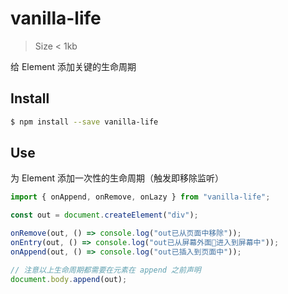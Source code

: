 # vanilla-life

> Size < 1kb

给 Element 添加关键的生命周期

## Install

```sh
$ npm install --save vanilla-life
```

## Use

为 Element 添加一次性的生命周期（触发即移除监听）

```js
import { onAppend, onRemove, onLazy } from "vanilla-life";

const out = document.createElement("div");

onRemove(out, () => console.log("out已从页面中移除"));
onEntry(out, () => console.log("out已从屏幕外面进入到屏幕中"));
onAppend(out, () => console.log("out已插入到页面中"));

// 注意以上生命周期都需要在元素在 append 之前声明
document.body.append(out);
```
